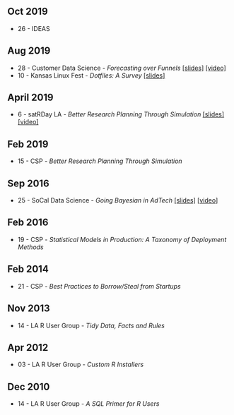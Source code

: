 <!-- njnmdoc: title="Talks"  -->

## Oct 2019

  * 26 - IDEAS

## Aug 2019

  * 28 - Customer Data Science - _Forecasting over Funnels_ [[slides]](http://bit.ly/2ZtpBIv) [[video]](https://www.youtube.com/watch?v=-0NVk4cqgPs)
  * 10 - Kansas Linux Fest - _Dotfiles: A Survey_ [[slides]](http://bit.ly/2NVyiXu)

## April 2019

  * 6 - satRDay LA - _Better Research Planning Through Simulation_ [[slides]](http://bit.ly/2OLIvCt) [[video]](https://www.youtube.com/watch?v=WZLc0bqmOEw)


## Feb 2019

  * 15 - CSP - _Better Research Planning Through Simulation_

## Sep 2016

  * 25 - SoCal Data Science - _Going Bayesian in AdTech_ [[slides]]() [[video]]()

## Feb 2016

  * 19 - CSP - _Statistical Models in Production: A Taxonomy of Deployment Methods_


## Feb 2014

  * 21 - CSP - _Best Practices to Borrow/Steal from Startups_

## Nov 2013

  * 14 - LA R User Group - _Tidy Data, Facts and Rules_

## Apr 2012

  * 03 - LA R User Group - _Custom R Installers_

## Dec 2010

  * 14 - LA R User Group - _A SQL Primer for R Users_
